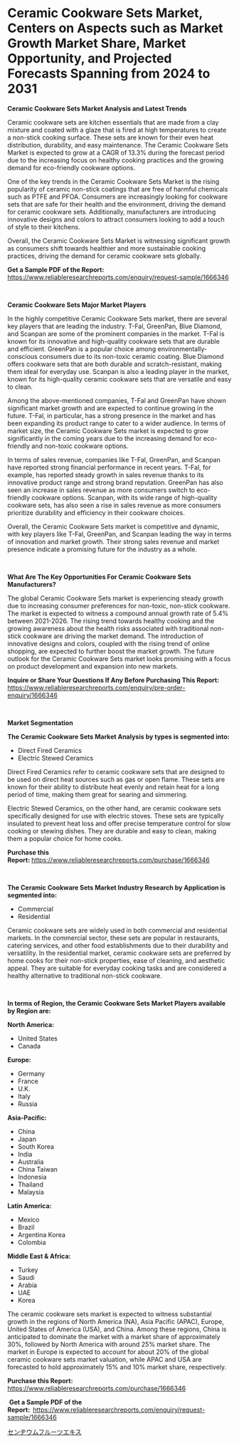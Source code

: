 <p><h1>Ceramic Cookware Sets Market, Centers on Aspects such as Market Growth Market Share, Market Opportunity, and Projected Forecasts Spanning from 2024 to 2031</h1></p><p><strong>Ceramic Cookware Sets Market Analysis and Latest Trends</strong></p>
<p><p>Ceramic cookware sets are kitchen essentials that are made from a clay mixture and coated with a glaze that is fired at high temperatures to create a non-stick cooking surface. These sets are known for their even heat distribution, durability, and easy maintenance. The Ceramic Cookware Sets Market is expected to grow at a CAGR of 13.3% during the forecast period due to the increasing focus on healthy cooking practices and the growing demand for eco-friendly cookware options.</p><p>One of the key trends in the Ceramic Cookware Sets Market is the rising popularity of ceramic non-stick coatings that are free of harmful chemicals such as PTFE and PFOA. Consumers are increasingly looking for cookware sets that are safe for their health and the environment, driving the demand for ceramic cookware sets. Additionally, manufacturers are introducing innovative designs and colors to attract consumers looking to add a touch of style to their kitchens.</p><p>Overall, the Ceramic Cookware Sets Market is witnessing significant growth as consumers shift towards healthier and more sustainable cooking practices, driving the demand for ceramic cookware sets globally.</p></p>
<p><strong>Get a Sample PDF of the Report:&nbsp;</strong> <a href="https://www.reliableresearchreports.com/enquiry/request-sample/1666346">https://www.reliableresearchreports.com/enquiry/request-sample/1666346</a></p>
<p>&nbsp;</p>
<p><strong>Ceramic Cookware Sets Major Market Players</strong></p>
<p><p>In the highly competitive Ceramic Cookware Sets market, there are several key players that are leading the industry. T-Fal, GreenPan, Blue Diamond, and Scanpan are some of the prominent companies in the market. T-Fal is known for its innovative and high-quality cookware sets that are durable and efficient. GreenPan is a popular choice among environmentally-conscious consumers due to its non-toxic ceramic coating. Blue Diamond offers cookware sets that are both durable and scratch-resistant, making them ideal for everyday use. Scanpan is also a leading player in the market, known for its high-quality ceramic cookware sets that are versatile and easy to clean.</p><p>Among the above-mentioned companies, T-Fal and GreenPan have shown significant market growth and are expected to continue growing in the future. T-Fal, in particular, has a strong presence in the market and has been expanding its product range to cater to a wider audience. In terms of market size, the Ceramic Cookware Sets market is expected to grow significantly in the coming years due to the increasing demand for eco-friendly and non-toxic cookware options.</p><p>In terms of sales revenue, companies like T-Fal, GreenPan, and Scanpan have reported strong financial performance in recent years. T-Fal, for example, has reported steady growth in sales revenue thanks to its innovative product range and strong brand reputation. GreenPan has also seen an increase in sales revenue as more consumers switch to eco-friendly cookware options. Scanpan, with its wide range of high-quality cookware sets, has also seen a rise in sales revenue as more consumers prioritize durability and efficiency in their cookware choices.</p><p>Overall, the Ceramic Cookware Sets market is competitive and dynamic, with key players like T-Fal, GreenPan, and Scanpan leading the way in terms of innovation and market growth. Their strong sales revenue and market presence indicate a promising future for the industry as a whole.</p></p>
<p>&nbsp;</p>
<p><strong>What Are The Key Opportunities For Ceramic Cookware Sets Manufacturers?</strong></p>
<p><p>The global Ceramic Cookware Sets market is experiencing steady growth due to increasing consumer preferences for non-toxic, non-stick cookware. The market is expected to witness a compound annual growth rate of 5.4% between 2021-2026. The rising trend towards healthy cooking and the growing awareness about the health risks associated with traditional non-stick cookware are driving the market demand. The introduction of innovative designs and colors, coupled with the rising trend of online shopping, are expected to further boost the market growth. The future outlook for the Ceramic Cookware Sets market looks promising with a focus on product development and expansion into new markets.</p></p>
<p><strong>Inquire or Share Your Questions If Any Before Purchasing This Report:</strong> <a href="https://www.reliableresearchreports.com/enquiry/pre-order-enquiry/1666346">https://www.reliableresearchreports.com/enquiry/pre-order-enquiry/1666346</a></p>
<p>&nbsp;</p>
<p><strong>Market Segmentation</strong></p>
<p><strong>The Ceramic Cookware Sets Market Analysis by types is segmented into:</strong></p>
<p><ul><li>Direct Fired Ceramics</li><li>Electric Stewed Ceramics</li></ul></p>
<p><p>Direct Fired Ceramics refer to ceramic cookware sets that are designed to be used on direct heat sources such as gas or open flame. These sets are known for their ability to distribute heat evenly and retain heat for a long period of time, making them great for searing and simmering.</p><p>Electric Stewed Ceramics, on the other hand, are ceramic cookware sets specifically designed for use with electric stoves. These sets are typically insulated to prevent heat loss and offer precise temperature control for slow cooking or stewing dishes. They are durable and easy to clean, making them a popular choice for home cooks.</p></p>
<p><strong>Purchase this Report:&nbsp;</strong><a href="https://www.reliableresearchreports.com/purchase/1666346">https://www.reliableresearchreports.com/purchase/1666346</a></p>
<p>&nbsp;</p>
<p><strong>The Ceramic Cookware Sets Market Industry Research by Application is segmented into:</strong></p>
<p><ul><li>Commercial</li><li>Residential</li></ul></p>
<p><p>Ceramic cookware sets are widely used in both commercial and residential markets. In the commercial sector, these sets are popular in restaurants, catering services, and other food establishments due to their durability and versatility. In the residential market, ceramic cookware sets are preferred by home cooks for their non-stick properties, ease of cleaning, and aesthetic appeal. They are suitable for everyday cooking tasks and are considered a healthy alternative to traditional non-stick cookware.</p></p>
<p>&nbsp;</p>
<p><strong>In terms of Region, the Ceramic Cookware Sets Market Players available by Region are:</strong></p>
<p>
    <p> <strong> North America: </strong>
        <ul>
            <li>United States</li>
            <li>Canada</li>
        </ul>
        </p> 
    <p> <strong> Europe: </strong>
        <ul>
            <li>Germany</li>
            <li>France</li>
            <li>U.K.</li>
            <li>Italy</li>
            <li>Russia</li>
        </ul>
        </p> 
    <p> <strong> Asia-Pacific: </strong>
        <ul>
            <li>China</li>
            <li>Japan</li>
            <li>South Korea</li>
            <li>India</li>
            <li>Australia</li>
            <li>China Taiwan</li>
            <li>Indonesia</li>
            <li>Thailand</li>
            <li>Malaysia</li>
        </ul>
        </p> 
    <p> <strong> Latin America: </strong>
        <ul>
            <li>Mexico</li>
            <li>Brazil</li>
            <li>Argentina Korea</li>
            <li>Colombia</li>
        </ul>
        </p> 
    <p> <strong> Middle East & Africa: </strong>
        <ul>
            <li>Turkey</li>
            <li>Saudi</li>
            <li>Arabia</li>
            <li>UAE</li>
            <li>Korea</li>
        </ul>
    </p>
    </p>
<p><p>The ceramic cookware sets market is expected to witness substantial growth in the regions of North America (NA), Asia Pacific (APAC), Europe, United States of America (USA), and China. Among these regions, China is anticipated to dominate the market with a market share of approximately 30%, followed by North America with around 25% market share. The market in Europe is expected to account for about 20% of the global ceramic cookware sets market valuation, while APAC and USA are forecasted to hold approximately 15% and 10% market share, respectively.</p></p>
<p><strong>Purchase this Report: </strong><a href="https://www.reliableresearchreports.com/purchase/1666346">https://www.reliableresearchreports.com/purchase/1666346</a></p>
<p>&nbsp;<strong>Get a Sample PDF of the Report:&nbsp;&nbsp;</strong><a href="https://www.reliableresearchreports.com/enquiry/request-sample/1666346">https://www.reliableresearchreports.com/enquiry/request-sample/1666346</a></p>
<p><strong></strong></p>
<p><p><a href="https://github.com/mohamedbakry57/Market-Research-Report-List-3/blob/main/22871606810.md">センヂウムフルーツエキス</a></p></p>